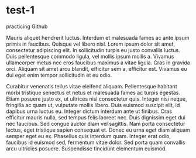 # test-1
practicing Github

Mauris aliquet hendrerit luctus. Interdum et malesuada fames ac ante ipsum primis in faucibus. Quisque vel libero nisl. Lorem ipsum dolor sit amet, consectetur adipiscing elit. In sollicitudin turpis eu justo convallis luctus. Duis pellentesque commodo ligula, vel mollis ipsum mollis a. Vivamus ullamcorper metus nec eros faucibus maximus a vitae ligula. Cras in gravida orci. Aliquam sit amet arcu blandit, efficitur sem a, efficitur est. Vivamus eu dui eget enim tempor sollicitudin et eu odio.

Curabitur venenatis tellus vitae eleifend aliquam. Pellentesque habitant morbi tristique senectus et netus et malesuada fames ac turpis egestas. Etiam posuere justo ex, ut ultrices nisl consectetur quis. Integer nisi neque, fringilla ac quam ut, vulputate mollis libero. Duis euismod suscipit elit, id dapibus urna luctus eu. Integer dictum interdum ante ut finibus. Cras efficitur mauris nulla, sed tempus felis laoreet nec. Duis dignissim eget dui nec faucibus. Sed congue auctor diam vel sagittis. Nam porta consectetur lectus, eget tristique sapien consequat et. Donec eu urna eget diam aliquam semper eget eu ex. Phasellus quis interdum quam. Integer erat odio, faucibus id euismod sed, fermentum vitae dolor. Sed porta quam convallis arcu ultricies posuere. Suspendisse tincidunt elementum euismod.

